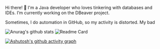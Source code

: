Hi there! 👋
I'm a Java developer who loves tinkering with databases and IDEs. I’m currently working on the DBeaver project.

Sometimes, I do automation in GitHub, so my activity is distorted. My bad 

![Anurag's github stats](https://github-readme-stats.vercel.app/api?username=Destrolaric&count_private=true&theme=codeSTACKr)
![Readme Card](https://github-readme-stats.vercel.app/api/pin/?username=dbeaver&repo=dbeaver&theme=codeSTACKr)

[![Ashutosh's github activity graph](https://github-readme-activity-graph.vercel.app/graph?username=Destrolaric&theme=elegant&bg_color=09131b)](https://github.com/ashutosh00710/github-readme-activity-graph)
